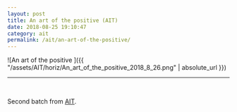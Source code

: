 ```yaml
---
layout: post
title: An art of the positive (AIT)
date: 2018-08-25 19:10:47
category: ait
permalink: /ait/an-art-of-the-positive/ 
---
```


![An art of the positive ]({{ "/assets/AIT/horiz/An_art_of_the_positive_2018_8_26.png" | absolute_url }})

---

&nbsp;
&nbsp;


Second batch from [AIT](https://github.com/jchwenger/AIT).
